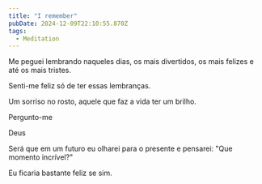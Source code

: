 ```yaml
---
title: "I remember"
pubDate: 2024-12-09T22:10:55.870Z
tags:
  - Meditation
---
```


Me peguei lembrando naqueles dias, os mais divertidos, os mais felizes e até os mais tristes.

Senti-me feliz só de ter essas lembranças.

Um sorriso no rosto, aquele que faz a vida ter um brilho.

Pergunto-me

Deus

Será que em um futuro eu olharei para o presente e pensarei: "Que momento incrível?"

Eu ficaria bastante feliz se sim.